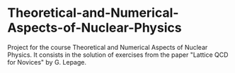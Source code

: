 # Theoretical-and-Numerical-Aspects-of-Nuclear-Physics
Project for the course Theoretical and Numerical Aspects of Nuclear Physics.
It consists in the solution of exercises from the paper "Lattice QCD for Novices" by G. Lepage.

